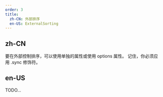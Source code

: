 ```yaml
---
order: 3
title:
  zh-CN: 外部排序
  en-US: ExternalSorting
---
```


## zh-CN

要在外部控制排序，可以使用单独的属性或使用 options 属性。 记住，你必须应用 .sync 修饰符。

## en-US

TODO...
